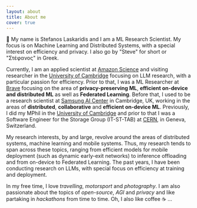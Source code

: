 ```yaml
---
layout: about
title: About me
cover: true
---
```


👋 My name is Stefanos Laskaridis and I am a ML Research Scientist. My focus is on Machine Learning and Distributed Systems, with a special interest on efficiency and privacy. I also go by "Steve" for short or "Στέφανος" in Greek.

Currently, I am an applied scientist at [Amazon Science](https://www.amazon.science/) and visiting researcher in the [University of Cambridge](https://www.cst.cam.ac.uk/people/sl829) focusing on LLM research, with a particular passion for efficiency. Prior to that, I was a ML Researcher at [Brave](https://brave.com) focusing on the area of **privacy-preserving ML**, **efficient on-device and distributed ML** as well as **Federated Learning**. Before that, I used to be a research scientist at [Samsung AI Center](https://research.samsung.com/aicentre_cambridge) in Cambridge, UK, working in the areas of **distributed**, **collaborative** and **efficient on-device ML**.
Previously, I did my MPhil in the [University of Cambridge](https://www.cst.cam.ac.uk/) and prior to that I was a Software Engineer for the Storage Group (IT-ST-TAB) at [CERN](https://cern.ch), in Geneva, Switzerland.

My research interests, by and large, revolve around the areas of distributed systems, machine learning and mobile systems. Thus, my research tends to span across these topics, ranging from efficient models for mobile deployment (such as dynamic early-exit networks) to inference offloading and from on-device to Federated Learning. The past years, I have been conducting research on LLMs, with special focus on efficiency at training and deployment.

In my free time, I love _travelling_, _motorsport_ and _photography_. I am also passionate about the topics of _open-source_, _AGI_ and _privacy_ and like partaking in _hackathons_ from time to time. Oh, I also like coffee ☕️ ...